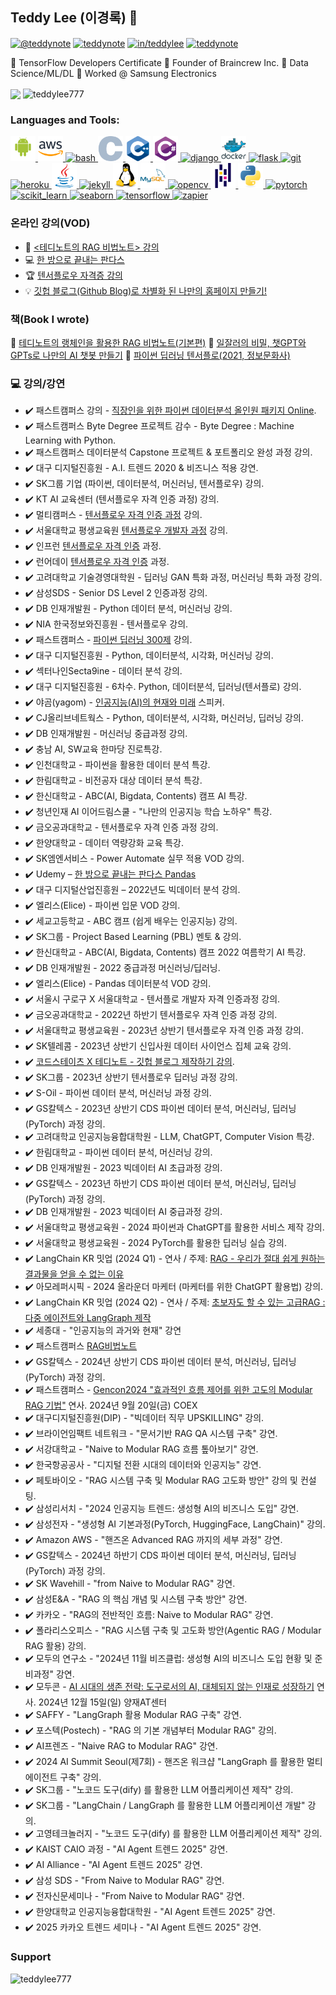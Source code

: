 ## Teddy Lee (이경록) 👋

<p align="left">
<a href="https://www.youtube.com/c/@teddynote" target="blank"><img align="center" src="https://raw.githubusercontent.com/rahuldkjain/github-profile-readme-generator/master/src/images/icons/Social/youtube.svg" alt="@teddynote" height="30" width="40" /></a>
<a href="https://teddylee777.github.io" target="blank"><img align="center" src="https://upload.wikimedia.org/wikipedia/commons/thumb/9/91/Octicons-mark-github.svg/2048px-Octicons-mark-github.svg.png" alt="teddynote" height="30" width="30" /></a>
<a href="https://linkedin.com/in/teddy-lee" target="blank"><img align="center" src="https://raw.githubusercontent.com/rahuldkjain/github-profile-readme-generator/master/src/images/icons/Social/linked-in-alt.svg" alt="in/teddylee" height="30" width="40" /></a>
<a href="https://instagram.com/teddynote" target="blank"><img align="center" src="https://raw.githubusercontent.com/rahuldkjain/github-profile-readme-generator/master/src/images/icons/Social/instagram.svg" alt="teddynote" height="30" width="40" /></a>
</p>

📌 TensorFlow Developers Certificate
📌 Founder of Braincrew Inc.
📌 Data Science/ML/DL
📌 Worked @ Samsung Electronics

<p>
  <img align="center" src="https://github-readme-stats.vercel.app/api?username=teddylee777&show_icons=true&theme=highcontrast" />
  <img align="center" src="https://github-readme-streak-stats.herokuapp.com/?user=teddylee777&" alt="teddylee777" />
</p>

<h3 align="left">Languages and Tools:</h3>
<p align="left"> <a href="https://developer.android.com" target="_blank" rel="noreferrer"> <img src="https://raw.githubusercontent.com/devicons/devicon/master/icons/android/android-original-wordmark.svg" alt="android" width="40" height="40"/> </a> <a href="https://aws.amazon.com" target="_blank" rel="noreferrer"> <img src="https://raw.githubusercontent.com/devicons/devicon/master/icons/amazonwebservices/amazonwebservices-original-wordmark.svg" alt="aws" width="40" height="40"/> </a> <a href="https://www.gnu.org/software/bash/" target="_blank" rel="noreferrer"> <img src="https://www.vectorlogo.zone/logos/gnu_bash/gnu_bash-icon.svg" alt="bash" width="40" height="40"/> </a> <a href="https://www.cprogramming.com/" target="_blank" rel="noreferrer"> <img src="https://raw.githubusercontent.com/devicons/devicon/master/icons/c/c-original.svg" alt="c" width="40" height="40"/> </a> <a href="https://www.w3schools.com/cpp/" target="_blank" rel="noreferrer"> <img src="https://raw.githubusercontent.com/devicons/devicon/master/icons/cplusplus/cplusplus-original.svg" alt="cplusplus" width="40" height="40"/> </a> <a href="https://www.w3schools.com/cs/" target="_blank" rel="noreferrer"> <img src="https://raw.githubusercontent.com/devicons/devicon/master/icons/csharp/csharp-original.svg" alt="csharp" width="40" height="40"/> </a> <a href="https://www.djangoproject.com/" target="_blank" rel="noreferrer"> <img src="https://cdn.worldvectorlogo.com/logos/django.svg" alt="django" width="40" height="40"/> </a> <a href="https://www.docker.com/" target="_blank" rel="noreferrer"> <img src="https://raw.githubusercontent.com/devicons/devicon/master/icons/docker/docker-original-wordmark.svg" alt="docker" width="40" height="40"/> </a> <a href="https://flask.palletsprojects.com/" target="_blank" rel="noreferrer"> <img src="https://www.vectorlogo.zone/logos/pocoo_flask/pocoo_flask-icon.svg" alt="flask" width="40" height="40"/> </a> <a href="https://git-scm.com/" target="_blank" rel="noreferrer"> <img src="https://www.vectorlogo.zone/logos/git-scm/git-scm-icon.svg" alt="git" width="40" height="40"/> </a> <a href="https://heroku.com" target="_blank" rel="noreferrer"> <img src="https://www.vectorlogo.zone/logos/heroku/heroku-icon.svg" alt="heroku" width="40" height="40"/> </a> <a href="https://www.java.com" target="_blank" rel="noreferrer"> <img src="https://raw.githubusercontent.com/devicons/devicon/master/icons/java/java-original.svg" alt="java" width="40" height="40"/> </a> <a href="https://jekyllrb.com/" target="_blank" rel="noreferrer"> <img src="https://www.vectorlogo.zone/logos/jekyllrb/jekyllrb-icon.svg" alt="jekyll" width="40" height="40"/> </a> <a href="https://www.linux.org/" target="_blank" rel="noreferrer"> <img src="https://raw.githubusercontent.com/devicons/devicon/master/icons/linux/linux-original.svg" alt="linux" width="40" height="40"/> </a> <a href="https://www.mysql.com/" target="_blank" rel="noreferrer"> <img src="https://raw.githubusercontent.com/devicons/devicon/master/icons/mysql/mysql-original-wordmark.svg" alt="mysql" width="40" height="40"/> </a> <a href="https://opencv.org/" target="_blank" rel="noreferrer"> <img src="https://www.vectorlogo.zone/logos/opencv/opencv-icon.svg" alt="opencv" width="40" height="40"/> </a> <a href="https://pandas.pydata.org/" target="_blank" rel="noreferrer"> <img src="https://raw.githubusercontent.com/devicons/devicon/2ae2a900d2f041da66e950e4d48052658d850630/icons/pandas/pandas-original.svg" alt="pandas" width="40" height="40"/> </a> <a href="https://www.python.org" target="_blank" rel="noreferrer"> <img src="https://raw.githubusercontent.com/devicons/devicon/master/icons/python/python-original.svg" alt="python" width="40" height="40"/> </a> <a href="https://pytorch.org/" target="_blank" rel="noreferrer"> <img src="https://www.vectorlogo.zone/logos/pytorch/pytorch-icon.svg" alt="pytorch" width="40" height="40"/> </a> <a href="https://scikit-learn.org/" target="_blank" rel="noreferrer"> <img src="https://upload.wikimedia.org/wikipedia/commons/0/05/Scikit_learn_logo_small.svg" alt="scikit_learn" width="40" height="40"/> </a> <a href="https://seaborn.pydata.org/" target="_blank" rel="noreferrer"> <img src="https://seaborn.pydata.org/_images/logo-mark-lightbg.svg" alt="seaborn" width="40" height="40"/> </a> <a href="https://www.tensorflow.org" target="_blank" rel="noreferrer"> <img src="https://www.vectorlogo.zone/logos/tensorflow/tensorflow-icon.svg" alt="tensorflow" width="40" height="40"/> </a> <a href="https://zapier.com" target="_blank" rel="noreferrer"> <img src="https://www.vectorlogo.zone/logos/zapier/zapier-icon.svg" alt="zapier" width="40" height="40"/> </a> </p>

### 온라인 강의(VOD)
- 🤖 [<테디노트의 RAG 비법노트> 강의](https://bit.ly/4e1h8zO) 
- 💻 [한 방으로 끝내는 판다스](https://www.udemy.com/course/pandas-i/)
- 🏆 [텐서플로우 자격증 강의](https://learnaday.kr/open-course/tfcert)
- 💡 [깃헙 블로그(Github Blog)로 차별화 된 나만의 홈페이지 만들기!](https://www.inflearn.com/course/%EA%B9%83%ED%97%99-%EB%B8%94%EB%A1%9C%EA%B7%B8-%EC%B0%A8%EB%B3%84%ED%99%94-%ED%99%88%ED%8E%98%EC%9D%B4%EC%A7%80)

### 책(Book I wrote)
📕 [테디노트의 랭체인을 활용한 RAG 비법노트(기본편)](https://product.kyobobook.co.kr/detail/S000216574552)
📘 [일잘러의 비밀, 챗GPT와 GPTs로 나만의 AI 챗봇 만들기](https://product.kyobobook.co.kr/detail/S000215667444)
📗 [파이썬 딥러닝 텐서플로(2021, 정보문화사)](http://www.yes24.com/Product/Goods/102603640?OzSrank=2)

### 💻 **강의/강연**
- ✔️ 패스트캠퍼스 강의 - [직장인을 위한 파이썬 데이터분석 올인원 패키지 Online](https://fastcampus.co.kr/data_online_pyd).
- ✔️ 패스트캠퍼스 Byte Degree 프로젝트 감수 - Byte Degree : Machine Learning with Python.
- ✔️ 패스트캠퍼스 데이터분석 Capstone 프로젝트 & 포트폴리오 완성 과정 강의.
- ✔️ 대구 디지털진흥원 - A.I. 트렌드 2020 & 비즈니스 적용 강연.
- ✔️ SK그룹 기업 (파이썬, 데이터분석, 머신러닝, 텐서플로우) 강의.
- ✔️ KT AI 교육센터 (텐서플로우 자격 인증 과정) 강의.
- ✔️ 멀티캠퍼스 - [텐서플로우 자격 인증 과정](https://www.multicampus.com/em/enrolment/courseDetai?p_menu=NzUjU1VC&p_gubun=Qw==&corsCd=FA00BY) 강의.
- ✔️ 서울대학교 평생교육원 [텐서플로우 개발자 과정](https://snui.snu.ac.kr/el/course/course_info_form.acl?COURSE_SEQ=204&LECTURE_SEQ=258) 강의.
- ✔️ 인프런 [텐서플로우 자격 인증](https://www.inflearn.com/course/%ED%85%90%EC%84%9C%ED%94%8C%EB%A1%9C%EC%9A%B0-%EC%9E%90%EA%B2%A9%EC%A6%9D) 과정.
- ✔️ 런어데이 [텐서플로우 자격 인증](https://learnaday.kr/open-course/tfcert) 과정.
- ✔️ 고려대학교 기술경영대학원 - 딥러닝 GAN 특화 과정, 머신러닝 특화 과정 강의.
- ✔️ 삼성SDS - Senior DS Level 2 인증과정 강의.
- ✔️ DB 인재개발원 - Python 데이터 분석, 머신러닝 강의.
- ✔️ NIA 한국정보와진흥원 - 텐서플로우 강의.
- ✔️ 패스트캠퍼스 - [파이썬 딥러닝 300제](https://fastcampus.co.kr/data_online_dl300) 강의.
- ✔️ 대구 디지털진흥원 - Python, 데이터분석, 시각화, 머신러닝 강의.
- ✔️ 섹터나인Secta9ine - 데이터 분석 강의.
- ✔️ 대구 디지털진흥원 - 6차수. Python, 데이터분석, 딥러닝(텐서플로) 강의.
- ✔️ 야곰(yagom) - [인공지능(AI)의 현재와 미래](https://yagom.net/courses/techcast-7/) 스피커.
- ✔️ CJ올리브네트웍스 - Python, 데이터분석, 시각화, 머신러닝, 딥러닝 강의.
- ✔️ DB 인재개발원 - 머신러닝 중급과정 강의.
- ✔️ 충남 AI, SW교육 한마당 진로특강.
- ✔️ 인천대학교 - 파이썬을 활용한 데이터 분석 특강.
- ✔️ 한림대학교 - 비전공자 대상 데이터 분석 특강.
- ✔️ 한신대학교 - ABC(AI, Bigdata, Contents) 캠프 AI 특강.
- ✔️ 청년인재 AI 이어드림스쿨 - "나만의 인공지능 학습 노하우" 특강.
- ✔️ 금오공과대학교 - 텐서플로우 자격 인증 과정 강의.
- ✔️ 한양대학교 - 데이터 역량강화 교육 특강.
- ✔️ SK엠엔서비스 - Power Automate 실무 적용 VOD 강의.
- ✔️ Udemy – [한 방으로 끝내는 판다스 Pandas](https://www.udemy.com/course/pandas-i/)
- ✔️ 대구 디지털산업진흥원 – 2022년도 빅데이터 분석 강의.
- ✔️ 엘리스(Elice) - 파이썬 입문 VOD 강의.
- ✔️ 세교고등학교 - ABC 캠프 (쉽게 배우는 인공지능) 강의.
- ✔️ SK그룹 - Project Based Learning (PBL) 멘토 & 강의.
- ✔️ 한신대학교 - ABC(AI, Bigdata, Contents) 캠프 2022 여름학기 AI 특강.
- ✔️ DB 인재개발원 - 2022 중급과정 머신러닝/딥러닝.
- ✔️ 엘리스(Elice) - Pandas 데이터분석 VOD 강의.
- ✔️ 서울시 구로구 X 서울대학교 - 텐서플로 개발자 자격 인증과정 강의.
- ✔️ 금오공과대학교 - 2022년 하반기 텐서플로우 자격 인증 과정 강의.
- ✔️ 서울대학교 평생교육원 - 2023년 상반기 텐서플로우 자격 인증 과정 강의.
- ✔️ SK텔레콤 - 2023년 상반기 신입사원 데이터 사이언스 집체 교육 강의.
- ✔️ [코드스테이츠 X 테디노트 - 깃헙 블로그 제작하기 강의](https://event-us.kr/cs/event/57190).
- ✔️ SK그룹 - 2023년 상반기 텐서플로우 딥러닝 과정 강의.
- ✔️ S-Oil - 파이썬 데이터 분석, 머신러닝 과정 강의.
- ✔️ GS칼텍스 - 2023년 상반기 CDS 파이썬 데이터 분석, 머신러닝, 딥러닝(PyTorch) 과정 강의.
- ✔️ 고려대학교 인공지능융합대학원 - LLM, ChatGPT, Computer Vision 특강.
- ✔️ 한림대학교 - 파이썬 데이터 분석, 머신러닝 강의.
- ✔️ DB 인재개발원 - 2023 빅데이터 AI 초급과정 강의.
- ✔️ GS칼텍스 - 2023년 하반기 CDS 파이썬 데이터 분석, 머신러닝, 딥러닝(PyTorch) 과정 강의.
- ✔️ DB 인재개발원 - 2023 빅데이터 AI 중급과정 강의.
- ✔️ 서울대학교 평생교육원 - 2024 파이썬과 ChatGPT를 활용한 서비스 제작 강의.
- ✔️ 서울대학교 평생교육원 - 2024 PyTorch를 활용한 딥러닝 실습 강의.
- ✔️ LangChain KR 밋업 (2024 Q1) - 연사 / 주제: [RAG - 우리가 절대 쉽게 원하는 결과물을 얻을 수 없는 이유](https://aifactory.space/task/2719/discussion/830)
- ✔️ 아모레퍼시픽 - 2024 올라운더 마케터 (마케터를 위한 ChatGPT 활용법) 강의.
- ✔️ LangChain KR 밋업 (2024 Q2) - 연사 / 주제: [초보자도 할 수 있는 고급RAG : 다중 에이전트와 LangGraph 제작](https://aifactory.space/task/4239/overview)
- ✔️ 세종대 - "인공지능의 과거와 현재" 강연
- ✔️ 패스트캠퍼스 [RAG비법노트](https://fastcampus.co.kr/data_online_teddy)
- ✔️ GS칼텍스 - 2024년 상반기 CDS 파이썬 데이터 분석, 머신러닝, 딥러닝(PyTorch) 과정 강의.
- ✔️ 패스트캠퍼스 - [Gencon2024 "효과적인 흐름 제어를 위한 고도의 Modular RAG 기법"](https://gencon2024.fastcampus.co.kr/session/7) 연사. 2024년 9월 20일(금) COEX
- ✔️ 대구디지털진흥원(DIP) - "빅데이터 직무 UPSKILLING" 강의.
- ✔️ 브라이언임팩트 네트워크 - "문서기반 RAG QA 시스템 구축" 강연.
- ✔️ 서강대학교 - "Naive to Modular RAG 흐름 톺아보기" 강연.
- ✔️ 한국항공공사 - "디지털 전환 시대의 데이터와 인공지능" 강연.
- ✔️ 페토바이오 - "RAG 시스템 구축 및 Modular RAG 고도화 방안" 강의 및 컨설팅.
- ✔️ 삼성리서치 - "2024 인공지능 트렌드: 생성형 AI의 비즈니스 도입" 강연.
- ✔️ 삼성전자 - "생성형 AI 기본과정(PyTorch, HuggingFace, LangChain)" 강의.
- ✔️ Amazon AWS - "핸즈온 Advanced RAG 까지의 세부 과정" 강연.
- ✔️ GS칼텍스 - 2024년 하반기 CDS 파이썬 데이터 분석, 머신러닝, 딥러닝(PyTorch) 과정 강의.
- ✔️ SK Wavehill - "from Naive to Modular RAG" 강연.
- ✔️ 삼성E&A - "RAG 의 핵심 개념 및 시스템 구축 방안" 강연.
- ✔️ 카카오 - "RAG의 전반적인 흐름: Naive to Modular RAG" 강연.
- ✔️ 폴라리스오피스 - "RAG 시스템 구축 및 고도화 방안(Agentic RAG / Modular RAG 활용) 강의.
- ✔️ 모두의 연구소 - "2024년 11월 비즈클럽: 생성형 AI의 비즈니스 도입 현황 및 준비과정" 강연.
- ✔️ 모두콘 - [AI 시대의 생존 전략: 도구로서의 AI, 대체되지 않는 인재로 성장하기](https://moducon.modulabs.co.kr/session/a6) 연사. 2024년 12월 15일(일) 양재AT센터
- ✔️ SAFFY - "LangGraph 활용 Modular RAG 구축" 강연.
- ✔️ 포스텍(Postech) - "RAG 의 기본 개념부터 Modular RAG" 강의.
- ✔️ AI프렌즈 - "Naive RAG to Modular RAG" 강연.
- ✔️ 2024 AI Summit Seoul(제7회) - 핸즈온 워크샵 "LangGraph 를 활용한 멀티에이전트 구축" 강의.
- ✔️ SK그룹 - "노코드 도구(dify) 를 활용한 LLM 어플리케이션 제작" 강의.
- ✔️ SK그룹 - "LangChain / LangGraph 를 활용한 LLM 어플리케이션 개발" 강의.
- ✔️ 고영테크놀러지 - "노코드 도구(dify) 를 활용한 LLM 어플리케이션 제작" 강의.
- ✔️ KAIST CAIO 과정 - "AI Agent 트렌드 2025" 강연.
- ✔️ AI Alliance - "AI Agent 트렌드 2025" 강연.
- ✔️ 삼성 SDS - "From Naive to Modular RAG" 강연.
- ✔️ 전자신문세미나 - "From Naive to Modular RAG" 강연.
- ✔️ 한양대학교 인공지능융합대학원 - "AI Agent 트렌드 2025" 강연.
- ✔️ 2025 카카오 트렌드 세미나 - "AI Agent 트렌드 2025" 강연.
  

### Support
<p><a href="https://www.buymeacoffee.com/teddylee777"> <img align="left" src="https://cdn.buymeacoffee.com/buttons/v2/default-yellow.png" height="50" width="210" alt="teddylee777" /></a></p><br><br>
